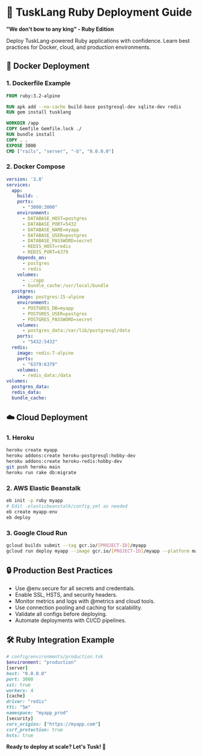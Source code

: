 # 🚀 TuskLang Ruby Deployment Guide

**"We don't bow to any king" - Ruby Edition**

Deploy TuskLang-powered Ruby applications with confidence. Learn best practices for Docker, cloud, and production environments.

## 🐳 Docker Deployment

### 1. Dockerfile Example
```dockerfile
FROM ruby:3.2-alpine

RUN apk add --no-cache build-base postgresql-dev sqlite-dev redis
RUN gem install tusklang

WORKDIR /app
COPY Gemfile Gemfile.lock ./
RUN bundle install
COPY . .
EXPOSE 3000
CMD ["rails", "server", "-b", "0.0.0.0"]
```

### 2. Docker Compose
```yaml
version: '3.8'
services:
  app:
    build: .
    ports:
      - "3000:3000"
    environment:
      - DATABASE_HOST=postgres
      - DATABASE_PORT=5432
      - DATABASE_NAME=myapp
      - DATABASE_USER=postgres
      - DATABASE_PASSWORD=secret
      - REDIS_HOST=redis
      - REDIS_PORT=6379
    depends_on:
      - postgres
      - redis
    volumes:
      - .:/app
      - bundle_cache:/usr/local/bundle
  postgres:
    image: postgres:15-alpine
    environment:
      - POSTGRES_DB=myapp
      - POSTGRES_USER=postgres
      - POSTGRES_PASSWORD=secret
    volumes:
      - postgres_data:/var/lib/postgresql/data
    ports:
      - "5432:5432"
  redis:
    image: redis:7-alpine
    ports:
      - "6379:6379"
    volumes:
      - redis_data:/data
volumes:
  postgres_data:
  redis_data:
  bundle_cache:
```

## ☁️ Cloud Deployment

### 1. Heroku
```bash
heroku create myapp
heroku addons:create heroku-postgresql:hobby-dev
heroku addons:create heroku-redis:hobby-dev
git push heroku main
heroku run rake db:migrate
```

### 2. AWS Elastic Beanstalk
```bash
eb init -p ruby myapp
# Edit .elasticbeanstalk/config.yml as needed
eb create myapp-env
eb deploy
```

### 3. Google Cloud Run
```bash
gcloud builds submit --tag gcr.io/[PROJECT-ID]/myapp
gcloud run deploy myapp --image gcr.io/[PROJECT-ID]/myapp --platform managed
```

## 🔒 Production Best Practices
- Use @env.secure for all secrets and credentials.
- Enable SSL, HSTS, and security headers.
- Monitor metrics and logs with @metrics and cloud tools.
- Use connection pooling and caching for scalability.
- Validate all configs before deploying.
- Automate deployments with CI/CD pipelines.

## 🛠️ Ruby Integration Example
```ruby
# config/environments/production.tsk
$environment: "production"
[server]
host: "0.0.0.0"
port: 3000
ssl: true
workers: 4
[cache]
driver: "redis"
ttl: "5m"
namespace: "myapp_prod"
[security]
cors_origins: ["https://myapp.com"]
csrf_protection: true
hsts: true
```

**Ready to deploy at scale? Let's Tusk! 🚀** 